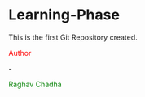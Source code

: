 # Learning-Phase
This is the first Git Repository created. 
<br>
 <p style="color:Red">Author</p> - <p style="color:green">Raghav Chadha</p>
 
